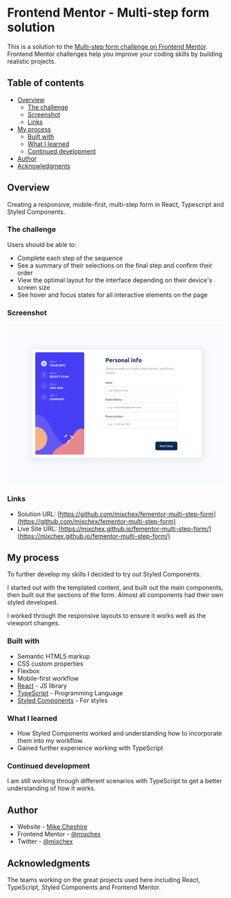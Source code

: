 # Frontend Mentor - Multi-step form solution

This is a solution to the [Multi-step form challenge on Frontend Mentor](https://www.frontendmentor.io/challenges/multistep-form-YVAnSdqQBJ). Frontend Mentor challenges help you improve your coding skills by building realistic projects. 

## Table of contents

- [Overview](#overview)
  - [The challenge](#the-challenge)
  - [Screenshot](#screenshot)
  - [Links](#links)
- [My process](#my-process)
  - [Built with](#built-with)
  - [What I learned](#what-i-learned)
  - [Continued development](#continued-development)
- [Author](#author)
- [Acknowledgments](#acknowledgments)

## Overview

Creating a responsive, mobile-first, multi-step form in React, Typescript and Styled Components.
### The challenge

Users should be able to:

- Complete each step of the sequence
- See a summary of their selections on the final step and confirm their order
- View the optimal layout for the interface depending on their device's screen size
- See hover and focus states for all interactive elements on the page

### Screenshot

![](./screenshot.png)

### Links

- Solution URL: [https://github.com/mixchex/fementor-multi-step-form](https://github.com/mixchex/fementor-multi-step-form)
- Live Site URL: [https://mixchex.github.io/fementor-multi-step-form/](https://mixchex.github.io/fementor-multi-step-form/)

## My process

To further develop my skills I decided to try out Styled Components.

I started out with the templated content, and built out the main components, then built out the sections of the form. Almost all components had their own styled developed.

I worked through the responsive layouts to ensure it works well as the viewport changes.
### Built with

- Semantic HTML5 markup
- CSS custom properties
- Flexbox
- Mobile-first workflow
- [React](https://reactjs.org/) - JS library
- [TypeScript](https://www.typescriptlang.org/) - Programming Language
- [Styled Components](https://styled-components.com/) - For styles

### What I learned

- How Styled Components worked and understanding how to incorporate them into my workflow.
- Gained further experience working with TypeScript
### Continued development

I am still working through different scenarios with TypeScript to get a better understanding of how it works.
## Author

- Website - [Mike Cheshire](https://mikecheshire.com)
- Frontend Mentor - [@mixchex](https://www.frontendmentor.io/profile/mixchex)
- Twitter - [@mixchex](https://www.twitter.com/mixchex)
## Acknowledgments

The teams working on the great projects used here including React, TypeScript, Styled Components and Frontend Mentor.